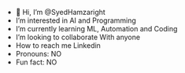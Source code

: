 - 👋 Hi, I’m @SyedHamzaright
- I’m interested in AI and Programming
- I’m currently learning ML, Automation and Coding
- I’m looking to collaborate With anyone
- How to reach me Linkedin 
- Pronouns: NO
- Fun fact: NO

<!---
SyedHamzaright/SyedHamzaright is a ✨ special ✨ repository because its `README.md` (this file) appears on your GitHub profile.
You can click the Preview link to take a look at your changes.
--->
